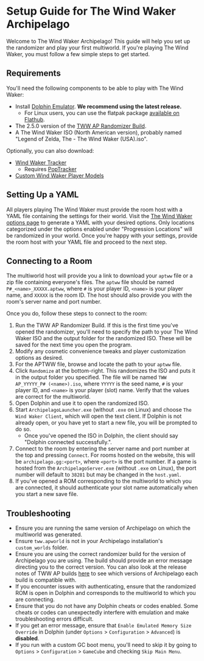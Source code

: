 # Setup Guide for The Wind Waker Archipelago

Welcome to The Wind Waker Archipelago! This guide will help you set up the randomizer and play your first multiworld.
If you're playing The Wind Waker, you must follow a few simple steps to get started.

## Requirements

You'll need the following components to be able to play with The Wind Waker:
* Install [Dolphin Emulator](https://dolphin-emu.org/download/). **We recommend using the latest release.**
    * For Linux users, you can use the flatpak package
    [available on Flathub](https://flathub.org/apps/org.DolphinEmu.dolphin-emu).
* The 2.5.0 version of the [TWW AP Randomizer Build](https://github.com/tanjo3/wwrando/releases/tag/ap_2.5.0).
* A The Wind Waker ISO (North American version), probably named "Legend of Zelda, The - The Wind Waker (USA).iso".

Optionally, you can also download:
* [Wind Waker Tracker](https://github.com/Mysteryem/ww-poptracker/releases/latest)
  * Requires [PopTracker](https://github.com/black-sliver/PopTracker/releases)
* [Custom Wind Waker Player Models](https://github.com/Sage-of-Mirrors/Custom-Wind-Waker-Player-Models)

## Setting Up a YAML

All players playing The Wind Waker must provide the room host with a YAML file containing the settings for their world.
Visit the [The Wind Waker options page](/games/The%20Wind%20Waker/player-options) to generate a YAML with your desired
options. Only locations categorized under the options enabled under "Progression Locations" will be randomized in your
world. Once you're happy with your settings, provide the room host with your YAML file and proceed to the next step.

## Connecting to a Room

The multiworld host will provide you a link to download your `aptww` file or a zip file containing everyone's files. The
`aptww` file should be named `P#_<name>_XXXXX.aptww`, where `#` is your player ID, `<name>` is your player name, and
`XXXXX` is the room ID. The host should also provide you with the room's server name and port number.

Once you do, follow these steps to connect to the room:
1. Run the TWW AP Randomizer Build. If this is the first time you've opened the randomizer, you'll need to specify the
path to your The Wind Waker ISO and the output folder for the randomized ISO. These will be saved for the next time you
open the program.
2. Modify any cosmetic convenience tweaks and player customization options as desired.
3. For the APTWW file, browse and locate the path to your `aptww` file.
4. Click `Randomize` at the bottom-right. This randomizes the ISO and puts it in the output folder you specified. The
file will be named `TWW AP_YYYYY_P# (<name>).iso`, where `YYYYY` is the seed name, `#` is your player ID, and `<name>`
is your player (slot) name. Verify that the values are correct for the multiworld.
5. Open Dolphin and use it to open the randomized ISO.
6. Start `ArchipelagoLauncher.exe` (without `.exe` on Linux) and choose `The Wind Waker Client`, which will open the
text client. If Dolphin is not already open, or you have yet to start a new file, you will be prompted to do so.
    * Once you've opened the ISO in Dolphin, the client should say "Dolphin connected successfully.".
7. Connect to the room by entering the server name and port number at the top and pressing `Connect`. For rooms hosted
on the website, this will be `archipelago.gg:<port>`, where `<port>` is the port number. If a game is hosted from the
`ArchipelagoServer.exe` (without `.exe` on Linux), the port number will default to `38281` but may be changed in the
`host.yaml`.
8. If you've opened a ROM corresponding to the multiworld to which you are connected, it should authenticate your slot
name automatically when you start a new save file.

## Troubleshooting

* Ensure you are running the same version of Archipelago on which the multiworld was generated.
* Ensure `tww.apworld` is not in your Archipelago installation's `custom_worlds` folder.
* Ensure you are using the correct randomizer build for the version of Archipelago you are using. The build should
provide an error message directing you to the correct version. You can also look at the release notes of TWW AP builds
[here](https://github.com/tanjo3/wwrando/releases) to see which versions of Archipelago each build is compatible with.
* If you encounter issues with authenticating, ensure that the randomized ROM is open in Dolphin and corresponds to the
multiworld to which you are connecting.
* Ensure that you do not have any Dolphin cheats or codes enabled. Some cheats or codes can unexpectedly interfere with
emulation and make troubleshooting errors difficult.
* If you get an error message, ensure that `Enable Emulated Memory Size Override` in Dolphin (under `Options` >
`Configuration` > `Advanced`) is **disabled**.
* If you run with a custom GC boot menu, you'll need to skip it by going to `Options` > `Configuration` > `GameCube`
and checking `Skip Main Menu`.
